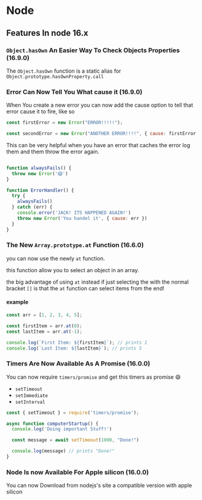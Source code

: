 # Node

## Features In node 16.x

### `Object.hasOwn` An Easier Way To Check Objects Properties (16.9.0)

The `Object.hasOwn` function is a static alias for `Object.prototype.hasOwnProperty.call`

### Error Can Now Tell You What cause it (16.9.0)

When You create a new error you can now add the cause option to tell that error cause it to fire, like so

```js
const firstError = new Error("ERROR!!!!!");

const secondError = new Error("ANOTHER ERROR!!!!", { cause: firstError });
```

This can be very helpful when you have an error that caches the error log them and them throw the error again.


```js

function alwaysFails() {
  throw new Error('😱')
}

function ErrorHandler() {
  try {
    alwaysFails()
  } catch (err) {
    console.error('JACK! ITS HAPPENED AGAIN!')
    throw new Error('You handel it', { cause: err })
  }
}

```

### The New `Array.prototype.at` Function (16.6.0)

you can now use the newly `at` function.

this function allow you to select an object in an array.

the big advantage of using `at` instead if just selecting the with the normal bracket `[]` is that the `at` function can select items from the end!

#### example

```js
const arr = [1, 2, 3, 4, 5];

const firstItem = arr.at(0);
const lastItem = arr.at(-1);

console.log(`First Item: ${firstItem}`); // prints 1
console.log(`Last Item: ${lastItem}`); // prints 5
```

### Timers Are Now Available As A Promise (16.0.0)

You can now require `timers/promise` and get this timers as promise :smile:

* `setTimeout`
* `setImmediate`
* `setInterval`

```js
const { setTimeout } = require('timers/promise');

async function computerStartup() {
  console.log('Doing important Stuff!')

  const message = await setTimeout(1000, "Done!")

  console.log(message) // prints "Done!"
}
```

### Node Is now Available For Apple silicon (16.0.0)

You can now Download from nodejs's site a compatible version with apple silicon
